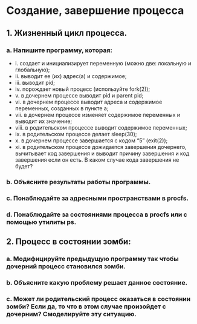 # Создание, завершение процесса

## 1. Жизненный цикл процесса.

### a. Напишите программу, которая:

- i. создает и инициализирует переменную (можно две: локальную и глобальную);
- ii. выводит ее (их) адрес(а) и содержимое;
- iii. выводит pid;
- iv. порождает новый процесс (используйте fork(2));
- v. в дочернем процессе выводит pid и parent pid;
- vi. в дочернем процессе выводит адреса и содержимое переменных, созданных в пункте а;
- vii. в дочернем процессе изменяет содержимое переменных и выводит их значение;
- viii. в родительском процессе выводит содержимое переменных;
- ix. в родительском процессе делает sleep(30);
- x. в дочернем процессе завершается с кодом “5” (exit(2));
- xi. в родительском процессе дожидается завершения дочернего, вычитывает код завершения и выводит причину завершения и код завершения если он есть. В каком случае кода завершения не будет?

### b. Объясните результаты работы программы.

### c. Понаблюдайте за адресными пространствами в procfs.

### d. Понаблюдайте за состояниями процесса в procfs или с помощью утилиты ps.

## 2. Процесс в состоянии зомби:

### a. Модифицируйте предыдущую программу так чтобы дочерний процесс становился зомби.

### b. Объясните какую проблему решает данное состояние.

### c. Может ли родительский процесс оказаться в состоянии зомби? Если да, то что в этом случае произойдет с дочерним? Смоделируйте эту ситуацию.
